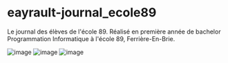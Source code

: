 # eayrault-journal_ecole89
Le journal des élèves de l'école 89. Réalisé en première année de bachelor Programmation Informatique à l'école 89, Ferrière-En-Brie.

![image](https://github.com/eayrault/eayrault-journal_ecole89/assets/146326392/21c01bad-4f24-4521-85e0-306c19f73278)
![image](https://github.com/eayrault/eayrault-journal_ecole89/assets/146326392/37c3ce8f-c2a7-4231-9e0c-7f1a09936049)
![image](https://github.com/eayrault/eayrault-journal_ecole89/assets/146326392/750896f0-2ab9-4e87-94d5-251fcfd6d0e9)
